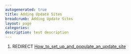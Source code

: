 ```yaml
---
autogenerated: true
title: Adding Update Sites
breadcrumb: Adding Update Sites
layout: page
categories: 
description: test description
---
```


1.  REDIRECT [How\_to\_set\_up\_and\_populate\_an\_update\_site](How_to_set_up_and_populate_an_update_site "wikilink")
